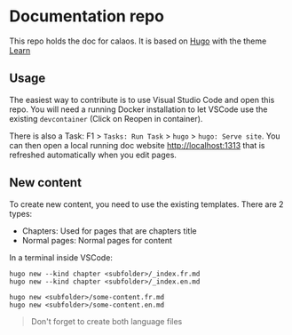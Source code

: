 # Documentation repo

This repo holds the doc for calaos. It is based on [Hugo](https://gohugo.io/) with the theme [Learn](https://learn.netlify.app)

## Usage

The easiest way to contribute is to use Visual Studio Code and open this repo. You will need a running Docker installation to let VSCode use the existing `devcontainer` (Click on Reopen in container).

There is also a Task: F1 > `Tasks: Run Task` > `hugo` > `hugo: Serve site`. You can then open a local running doc website [http://localhost:1313](http://localhost:1313) that is refreshed automatically when you edit pages.

## New content

To create new content, you need to use the existing templates. There are 2 types:
 
 - Chapters: Used for pages that are chapters title
 - Normal pages: Normal pages for content

In a terminal inside VSCode:
```
hugo new --kind chapter <subfolder>/_index.fr.md
hugo new --kind chapter <subfolder>/_index.en.md
```

```
hugo new <subfolder>/some-content.fr.md
hugo new <subfolder>/some-content.en.md
```

> Don't forget to create both language files
